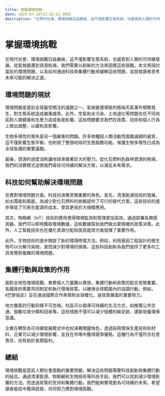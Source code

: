 ```yaml
---
title: 掌握環境挑戰
date: 2025-07-18T23:42:52.400Z
description: "在現代社會，環境挑戰日益嚴峻，這不僅影響生態系統，也威脅到人類的可持續發展。從氣候變遷到資源枯竭，我們需要以創新的方法來因應這些挑戰。本文將探討當前的環境問題，以及如何通過科技與集體行動來緩解這些問題，並啟發讀者思考未來可能的解決之道。"
---
```


# 掌握環境挑戰

在現代社會，環境挑戰日益嚴峻，這不僅影響生態系統，也威脅到人類的可持續發展。從氣候變遷到資源枯竭，我們需要以創新的方法來因應這些挑戰。本文將探討當前的環境問題，以及如何通過科技與集體行動來緩解這些問題，並啟發讀者思考未來可能的解決之道。

## 環境問題的現狀

環境問題是當前全球最受關注的議題之一。氣候變遷導致的極端天氣事件頻繁發生，對生態系統造成嚴重威脅。此外，空氣和水污染、土地退化等問題也在不同地區對人類健康和生產力造成負面影響。這些問題要求我們在政策、技術和個人行為上做出調整，以緩和其影響。

生物多樣性的喪失是另一個嚴重的問題。許多物種因人類活動而面臨滅絕的威脅，這不僅影響生態平衡，也削弱了整個地球的生態服務功能。保護生物多樣性已成為全球各國的重要議題。

最後，資源的過度消耗讓地球承擔著巨大的壓力。從化石燃料到森林資源的耗竭，我們的消費模式迫使我們尋找可持續的解決方案，以滿足未來需求。

## 科技如何幫助解決環境問題

在應對環境問題方面，科技扮演著至關重要的角色。首先，清潔能源技術的發展，如太陽能和風能，為減少對化石燃料的依賴提供了可行的替代方案。這些技術的進步降低了可再生能源的成本，使其更易於大規模應用。

其次，物聯網（IoT）技術的應用使得環境監測和管理更加高效。通過部署各類感測器，我們可以即時獲取環境數據，這些數據幫助我們做出更精確的政策決策。此外，人工智能技術也在優化資源分配和提高能效方面發揮了重要作用。

此外，生物技術的進步開啟了新的環境修復方法。例如，利用基因工程設計的微生物可以分解污染物，進而減少對環境的損害。這些科技創新為我們提供了更多的工具來應對複雜的環境問題。

## 集體行動與政策的作用

面對全球性環境挑戰，單靠個人力量難以奏效，集體行動和政策的配合至關重要。各國政府需要共同制定和執行環保政策，以確保全球範圍內的協調行動。例如，《巴黎協定》旨在通過國際合作來限制全球暖化，是政策層面的重要努力。

地方層面的行動同樣不可忽視。社區可以倡導可持續的生活方式，如推廣公共交通、鼓勵垃圾分類和回收等。這些措施不僅可以減少個體的碳足跡，還能培養環保意識。

企業在轉型為可持續發展模式中也扮演著關鍵角色。透過採用環保生產技術和材料，企業可以減少環境影響，並且在市場中獲得競爭優勢。這種行為不僅符合社會責任，也有助於長期盈利。

## 總結

環境挑戰是當前人類社會面臨的重要問題，解決這些問題需要科技創新與集體行動的結合。通過清潔能源、物聯網和生物技術等科技手段，我們可以找到減少環境影響的方法。而透過政策的支持和集體行動，我們能夠實現更為可持續的未來。希望讀者能從中獲得啟發，共同努力應對環境挑戰。